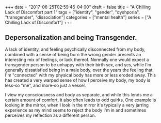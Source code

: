 +++
date = "2017-06-25T02:59:46-04:00"
draft = false
title = "A Chilling Lack of Discomfort part 1"
tags = ["identity", "gender", "dyshporia", "transgender", "dissociation"]
categories = ["mental health"]
series = ["A Chilling Lack of Discomfort"]
+++

## Depersonalization and being Transgender.

A lack of identity, and feeling psychically disconnected from my body,
combined with a sense of being born the wrong gender presents an interesting
mix of feelings, or lack thereof. Normally one would expect a transgender person
to be unhappy with their birth sex, and yes, while I'm generally dissatisfied
being in a male body, over the years the feeling that I'm "connected" with my
physical body has more or less eroded away. This has created a very warped sense
of how I perceive my body, my body is less-so "me", and more-so just a vessel.

I view my consciousness and body as separate, and while this lends me a certain
amount of comfort, it also often leads to odd quirks. One example is looking in
the mirror, when I look in the mirror it's typically a very jarring experience
as my mind seems to reject the body I'm in and sometimes perceives my reflection
as a different person.
